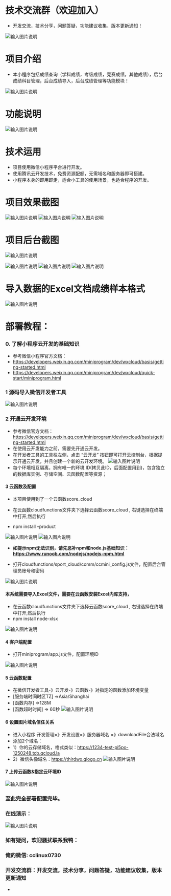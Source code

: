 # 技术交流群（欢迎加入）
- 开发交流，技术分享，问题答疑，功能建议收集，版本更新通知！

 ![输入图片说明](https://images.gitee.com/uploads/images/2021/1119/115524_eda2b548_9240987.png "code.png")



# 项目介绍 
- 本小程序包括成绩查询（学科成绩，考级成绩，竞赛成绩，其他成绩），后台成绩科目管理，后台成绩导入，后台成绩管理等功能模块！ 

 ![输入图片说明](https://images.gitee.com/uploads/images/2021/0830/112008_23739fb0_9240987.png "ui.png")
# 功能说明
  ![输入图片说明](https://images.gitee.com/uploads/images/2021/0830/112021_93190038_9240987.gif "成绩 (2).gif")


# 技术运用

- 项目使用微信小程序平台进行开发。
- 使用腾讯云开发技术，免费资源配额，无需域名和服务器即可搭建。
- 小程序本身的即用即走，适合小工具的使用场景，也适合程序的开发。

# 项目效果截图
 ![输入图片说明](https://images.gitee.com/uploads/images/2021/0830/112040_41adbdaa_9240987.png "成绩列表.png")
![输入图片说明](https://images.gitee.com/uploads/images/2021/0830/112048_7e66299d_9240987.png "成绩查询1.png")
![输入图片说明](https://images.gitee.com/uploads/images/2021/0830/112054_0105dd59_9240987.png "成绩查询.png")

# 项目后台截图
![输入图片说明](https://images.gitee.com/uploads/images/2021/0830/112133_aa185db1_9240987.png "后台首页.png")
 
![输入图片说明](https://images.gitee.com/uploads/images/2021/0830/112110_15b3c91f_9240987.png "后台成绩管理.png")
![输入图片说明](https://images.gitee.com/uploads/images/2021/0830/112118_b767de07_9240987.png "后台成绩列表.png")
![输入图片说明](https://images.gitee.com/uploads/images/2021/0830/112125_9ec6690b_9240987.png "后台导入成绩.png")

# 导入数据的Excel文档成绩样本格式
![输入图片说明](https://images.gitee.com/uploads/images/2021/0830/112444_41cc1ef5_9240987.png "成绩样本.png")

# 部署教程：
### 0. 了解小程序云开发的基础知识
-  参考微信小程序官方文档：
- https://developers.weixin.qq.com/miniprogram/dev/wxcloud/basis/getting-started.html
- https://developers.weixin.qq.com/miniprogram/dev/wxcloud/quick-start/miniprogram.html

### 1 源码导入微信开发者工具
  ![输入图片说明](https://images.gitee.com/uploads/images/2021/0830/112152_4d096b50_9240987.png "导入.png")
  


### 2 开通云开发环境
 -  参考微信官方文档：https://developers.weixin.qq.com/miniprogram/dev/wxcloud/basis/getting-started.html
- 在使用云开发能力之前，需要先开通云开发。 
- 在开发者工具的工具栏左侧，点击 “云开发” 按钮即可打开云控制台，根据提示开通云开发，并且创建一个新的云开发环境。
![输入图片说明](https://images.gitee.com/uploads/images/2021/0811/232537_8a27b61c_9240987.png "云开发开通环境.png")
- 每个环境相互隔离，拥有唯一的环境 ID(拷贝此ID，后面配置用到)，包含独立的数据库实例、存储空间、云函数配置等资源；
 

#### 3 云函数及配置
- 本项目使用到了一个云函数score_cloud 


- 在云函数cloudfunctions文件夹下选择云函数score_cloud , 右键选择在终端中打开,然后执行 
- npm install –product

 ![输入图片说明](https://images.gitee.com/uploads/images/2021/0828/115003_bd34f305_9240987.png "终端打开.png")
![输入图片说明](https://images.gitee.com/uploads/images/2021/0828/115018_49563860_9240987.png "安装依赖.png")

-  **如提示npm无法识别，请先恶补npm和node.js基础知识：https://www.runoob.com/nodejs/nodejs-npm.html** 

- 打开cloudfunctions/sport_cloud/comm/ccmini_config.js文件，配置后台管理员账号和密码

 ![输入图片说明](https://images.gitee.com/uploads/images/2021/0911/150146_a9af88e5_9240987.png "设置管理员账号.png")

#### 本系统需要导入Excel文件，需要在云函数安装Excel内库支持，
- 在云函数cloudfunctions文件夹下选择云函数score_cloud , 右键选择在终端中打开,然后执行 
- npm install node-xlsx

![输入图片说明](https://images.gitee.com/uploads/images/2021/0830/112334_569b770c_9240987.png "安装xlxs支持.png")


#### 4  客户端配置
- 打开miniprogram/app.js文件，配置环境ID

 ![输入图片说明](https://images.gitee.com/uploads/images/2021/0811/232832_6053aae0_9240987.png "客户端配置.png")


#### 5  云函数配置
- 在微信开发者工具-》云开发-》云函数-》对指定的函数添加环境变量 
- [服务端时间时区TZ] =>Asia/Shanghai
- [函数内存] =>128M   
- [函数超时时间] => 60秒
 ![输入图片说明](https://images.gitee.com/uploads/images/2021/0830/112221_319a919f_9240987.png "云函数配置.png")

 

#### 6  设置图片域名信任关系
- 进入小程序 开发管理=》开发设置=》服务器域名 =》downloadFile合法域名	
- 添加2个域名：
- 1）你的云存储域名，格式类似：https://1234-test-pi5po-1250248.tcb.qcloud.la
- 2）微信头像域名：https://thirdwx.qlogo.cn 
![输入图片说明](https://images.gitee.com/uploads/images/2021/0811/233716_fccfac0e_9240987.png "业务域名.png")

#### 7  上传云函数&指定云环境ID

 ![输入图片说明](https://images.gitee.com/uploads/images/2021/0828/115037_1a90791e_9240987.png "上传云函数.png")

### 至此完全部署配置完毕。

### 在线演示：
 

 ![输入图片说明](https://images.gitee.com/uploads/images/2021/0811/233918_96b29222_9240987.jpeg "Free版-QR.jpg")


### 如有疑问，欢迎骚扰联系我鸭： 
### 俺的微信:  cclinux0730

### 开发交流群：开发交流，技术分享，问题答疑，功能建议收集，版本更新通知
-
 
